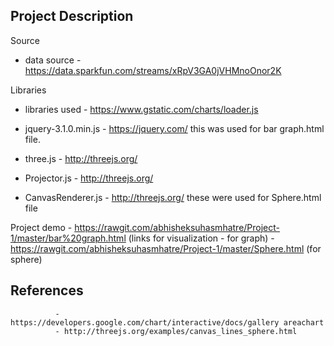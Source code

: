 
## Project Description

Source 
- data source - https://data.sparkfun.com/streams/xRpV3GA0jVHMnoOnor2K

Libraries
- libraries used - https://www.gstatic.com/charts/loader.js
- jquery-3.1.0.min.js - https://jquery.com/
  this was used for bar graph.html file.

- three.js - http://threejs.org/
- Projector.js - http://threejs.org/
- CanvasRenderer.js - http://threejs.org/
 these were used for Sphere.html file

Project demo
          - https://rawgit.com/abhisheksuhasmhatre/Project-1/master/bar%20graph.html (links for visualization - for graph)
          - https://rawgit.com/abhisheksuhasmhatre/Project-1/master/Sphere.html (for sphere)

## References
              - https://developers.google.com/chart/interactive/docs/gallery areachart
              - http://threejs.org/examples/canvas_lines_sphere.html
